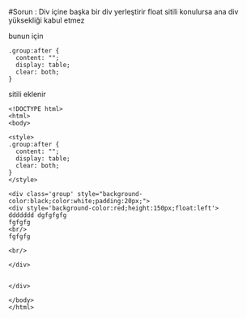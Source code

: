 #Sorun : Div içine başka bir div yerleştirir float sitili konulursa
ana div yüksekliği kabul etmez

bunun için
````
.group:after {
  content: "";
  display: table;
  clear: both;
}
````
sitili eklenir

````
<!DOCTYPE html>
<html>
<body>

<style>
.group:after {
  content: "";
  display: table;
  clear: both;
}
</style>

<div class='group' style="background-color:black;color:white;padding:20px;">
<div style='background-color:red;height:150px;float:left'>
ddddddd dgfgfgfg
fgfgfg
<br/>
fgfgfg

<br/>

</div>


</div> 

</body>
</html>
````
